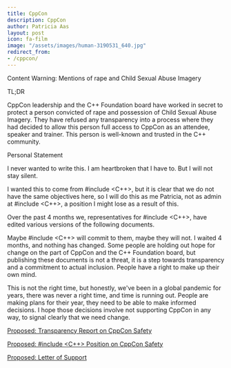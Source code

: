 ```yaml
---
title: CppCon
description: CppCon
author: Patricia Aas
layout: post
icon: fa-film
image: "/assets/images/human-3190531_640.jpg"
redirect_from:
- /cppcon/
---
```


Content Warning: Mentions of rape and Child Sexual Abuse Imagery

TL;DR

CppCon leadership and the C++ Foundation board have worked in secret to protect a person convicted of rape and possession of 
Child Sexual Abuse Imagery. They have refused any transparency into a process where they had decided to allow this person
full access to CppCon as an attendee, speaker and trainer. This person is well-known and trusted in the C++ community.

Personal Statement

I never wanted to write this. I am heartbroken that I have to. But I will not stay silent.

I wanted this to come from #include <C++>, but it is clear that we do not have the same objectives here, so I will do
this as me Patricia, not as admin at #include <C++>, a position I might lose as a result of this.

Over the past 4 months we, representatives for #include <C++>, have edited various versions of the following documents.

Maybe #include <C++> will commit to them, maybe they will not. I waited 4 months, and nothing has changed. Some people are
holding out hope for change on the part of CppCon and the C++ Foundation board, but publishing these documents is not a 
threat, it is a step towards transparency and a commitment to actual inclusion. People have a right to make up their own 
mind.

This is not the right time, but honestly, we've been in a global pandemic for years, there was never a right time, and 
time is running out. People are making plans for their year, they need to be able to make informed decisions. I hope 
those decisions involve not supporting CppCon in any way, to signal clearly that we need change.

[Proposed: Transparency Report on CppCon Safety](/2022/03/08/proposed-cppcon_safety__transparency_report.html)

[Proposed: #include <C++> Position on CppCon Safety](/2022/03/08/proposed-cppcon_safety__include_cpp_position.html)

[Proposed: Letter of Support](/2022/03/08/proposed-cppcon_safety__letter_of_support.html)